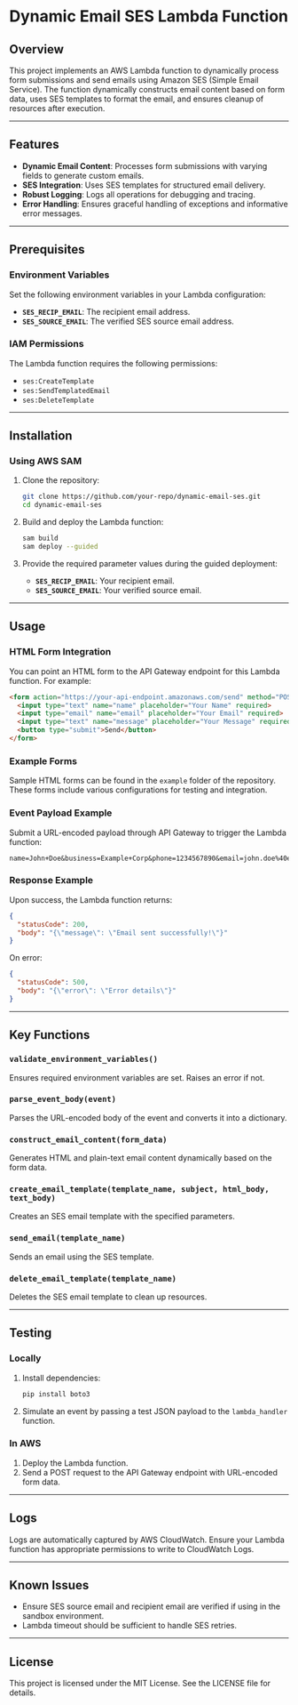 # Dynamic Email SES Lambda Function

## Overview
This project implements an AWS Lambda function to dynamically process form submissions and send emails using Amazon SES (Simple Email Service). The function dynamically constructs email content based on form data, uses SES templates to format the email, and ensures cleanup of resources after execution.

---

## Features
- **Dynamic Email Content**: Processes form submissions with varying fields to generate custom emails.
- **SES Integration**: Uses SES templates for structured email delivery.
- **Robust Logging**: Logs all operations for debugging and tracing.
- **Error Handling**: Ensures graceful handling of exceptions and informative error messages.

---

## Prerequisites
### Environment Variables
Set the following environment variables in your Lambda configuration:
- **`SES_RECIP_EMAIL`**: The recipient email address.
- **`SES_SOURCE_EMAIL`**: The verified SES source email address.

### IAM Permissions
The Lambda function requires the following permissions:
- `ses:CreateTemplate`
- `ses:SendTemplatedEmail`
- `ses:DeleteTemplate`

---

## Installation
### Using AWS SAM
1. Clone the repository:
   ```bash
   git clone https://github.com/your-repo/dynamic-email-ses.git
   cd dynamic-email-ses
   ```

2. Build and deploy the Lambda function:
   ```bash
   sam build
   sam deploy --guided
   ```

3. Provide the required parameter values during the guided deployment:
   - **`SES_RECIP_EMAIL`**: Your recipient email.
   - **`SES_SOURCE_EMAIL`**: Your verified source email.

---

## Usage
### HTML Form Integration
You can point an HTML form to the API Gateway endpoint for this Lambda function. For example:

```html
<form action="https://your-api-endpoint.amazonaws.com/send" method="POST">
  <input type="text" name="name" placeholder="Your Name" required>
  <input type="email" name="email" placeholder="Your Email" required>
  <input type="text" name="message" placeholder="Your Message" required>
  <button type="submit">Send</button>
</form>
```

### Example Forms
Sample HTML forms can be found in the `example` folder of the repository. These forms include various configurations for testing and integration.

### Event Payload Example
Submit a URL-encoded payload through API Gateway to trigger the Lambda function:
```plaintext
name=John+Doe&business=Example+Corp&phone=1234567890&email=john.doe%40example.com&subject=Feedback+Form+Submission&message=Hello+World
```

### Response Example
Upon success, the Lambda function returns:
```json
{
  "statusCode": 200,
  "body": "{\"message\": \"Email sent successfully!\"}"
}
```

On error:
```json
{
  "statusCode": 500,
  "body": "{\"error\": \"Error details\"}"
}
```

---

## Key Functions
### `validate_environment_variables()`
Ensures required environment variables are set. Raises an error if not.

### `parse_event_body(event)`
Parses the URL-encoded body of the event and converts it into a dictionary.

### `construct_email_content(form_data)`
Generates HTML and plain-text email content dynamically based on the form data.

### `create_email_template(template_name, subject, html_body, text_body)`
Creates an SES email template with the specified parameters.

### `send_email(template_name)`
Sends an email using the SES template.

### `delete_email_template(template_name)`
Deletes the SES email template to clean up resources.

---

## Testing
### Locally
1. Install dependencies:
   ```bash
   pip install boto3
   ```

2. Simulate an event by passing a test JSON payload to the `lambda_handler` function.

### In AWS
1. Deploy the Lambda function.
2. Send a POST request to the API Gateway endpoint with URL-encoded form data.

---

## Logs
Logs are automatically captured by AWS CloudWatch. Ensure your Lambda function has appropriate permissions to write to CloudWatch Logs.

---

## Known Issues
- Ensure SES source email and recipient email are verified if using in the sandbox environment.
- Lambda timeout should be sufficient to handle SES retries.

---

## License
This project is licensed under the MIT License. See the LICENSE file for details.

